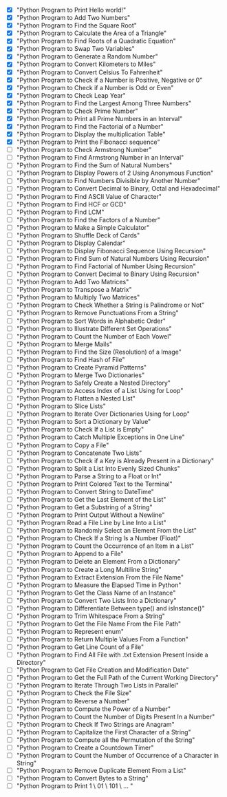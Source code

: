 - [x] "Python Program to Print Hello world!"
- [x] "Python Program to Add Two Numbers"
- [x] "Python Program to Find the Square Root"
- [x] "Python Program to Calculate the Area of a Triangle"
- [x] "Python Program to Find Roots of a Quadratic Equation"
- [x] "Python Program to Swap Two Variables"
- [x] "Python Program to Generate a Random Number"
- [x] "Python Program to Convert Kilometers to Miles"
- [x] "Python Program to Convert Celsius To Fahrenheit"
- [x] "Python Program to Check if a Number is Positive, Negative or 0"
- [x] "Python Program to Check if a Number is Odd or Even"
- [x] "Python Program to Check Leap Year"
- [x] "Python Program to Find the Largest Among Three Numbers"
- [x] "Python Program to Check Prime Number"
- [x] "Python Program to Print all Prime Numbers in an Interval"
- [x] "Python Program to Find the Factorial of a Number"
- [x] "Python Program to Display the multiplication Table"
- [x] "Python Program to Print the Fibonacci sequence"
- [ ] "Python Program to Check Armstrong Number"
- [ ] "Python Program to Find Armstrong Number in an Interval"
- [ ] "Python Program to Find the Sum of Natural Numbers"
- [ ] "Python Program to Display Powers of 2 Using Anonymous Function"
- [ ] "Python Program to Find Numbers Divisible by Another Number"
- [ ] "Python Program to Convert Decimal to Binary, Octal and Hexadecimal"
- [ ] "Python Program to Find ASCII Value of Character"
- [ ] "Python Program to Find HCF or GCD"
- [ ] "Python Program to Find LCM"
- [ ] "Python Program to Find the Factors of a Number"
- [ ] "Python Program to Make a Simple Calculator"
- [ ] "Python Program to Shuffle Deck of Cards"
- [ ] "Python Program to Display Calendar"
- [ ] "Python Program to Display Fibonacci Sequence Using Recursion"
- [ ] "Python Program to Find Sum of Natural Numbers Using Recursion"
- [ ] "Python Program to Find Factorial of Number Using Recursion"
- [ ] "Python Program to Convert Decimal to Binary Using Recursion"
- [ ] "Python Program to Add Two Matrices"
- [ ] "Python Program to Transpose a Matrix"
- [ ] "Python Program to Multiply Two Matrices"
- [ ] "Python Program to Check Whether a String is Palindrome or Not"
- [ ] "Python Program to Remove Punctuations From a String"
- [ ] "Python Program to Sort Words in Alphabetic Order"
- [ ] "Python Program to Illustrate Different Set Operations"
- [ ] "Python Program to Count the Number of Each Vowel"
- [ ] "Python Program to Merge Mails"
- [ ] "Python Program to Find the Size (Resolution) of a Image"
- [ ] "Python Program to Find Hash of File"
- [ ] "Python Program to Create Pyramid Patterns"
- [ ] "Python Program to Merge Two Dictionaries"
- [ ] "Python Program to Safely Create a Nested Directory"
- [ ] "Python Program to Access Index of a List Using for Loop"
- [ ] "Python Program to Flatten a Nested List"
- [ ] "Python Program to Slice Lists"
- [ ] "Python Program to Iterate Over Dictionaries Using for Loop"
- [ ] "Python Program to Sort a Dictionary by Value"
- [ ] "Python Program to Check If a List is Empty"
- [ ] "Python Program to Catch Multiple Exceptions in One Line"
- [ ] "Python Program to Copy a File"
- [ ] "Python Program to Concatenate Two Lists"
- [ ] "Python Program to Check if a Key is Already Present in a Dictionary"
- [ ] "Python Program to Split a List Into Evenly Sized Chunks"
- [ ] "Python Program to Parse a String to a Float or Int"
- [ ] "Python Program to Print Colored Text to the Terminal"
- [ ] "Python Program to Convert String to DateTime"
- [ ] "Python Program to Get the Last Element of the List"
- [ ] "Python Program to Get a Substring of a String"
- [ ] "Python Program to Print Output Without a Newline"
- [ ] "Python Program Read a File Line by Line Into a List"
- [ ] "Python Program to Randomly Select an Element From the List"
- [ ] "Python Program to Check If a String Is a Number (Float)"
- [ ] "Python Program to Count the Occurrence of an Item in a List"
- [ ] "Python Program to Append to a File"
- [ ] "Python Program to Delete an Element From a Dictionary"
- [ ] "Python Program to Create a Long Multiline String"
- [ ] "Python Program to Extract Extension From the File Name"
- [ ] "Python Program to Measure the Elapsed Time in Python"
- [ ] "Python Program to Get the Class Name of an Instance"
- [ ] "Python Program to Convert Two Lists Into a Dictionary"
- [ ] "Python Program to Differentiate Between type() and isInstance()"
- [ ] "Python Program to Trim Whitespace From a String"
- [ ] "Python Program to Get the File Name From the File Path"
- [ ] "Python Program to Represent enum"
- [ ] "Python Program to Return Multiple Values From a Function"
- [ ] "Python Program to Get Line Count of a File"
- [ ] "Python Program to Find All File with .txt Extension Present Inside a Directory"
- [ ] "Python Program to Get File Creation and Modification Date"
- [ ] "Python Program to Get the Full Path of the Current Working Directory"
- [ ] "Python Program to Iterate Through Two Lists in Parallel"
- [ ] "Python Program to Check the File Size"
- [ ] "Python Program to Reverse a Number"
- [ ] "Python Program to Compute the Power of a Number"
- [ ] "Python Program to Count the Number of Digits Present In a Number"
- [ ] "Python Program to Check If Two Strings are Anagram"
- [ ] "Python Program to Capitalize the First Character of a String"
- [ ] "Python Program to Compute all the Permutation of the String"
- [ ] "Python Program to Create a Countdown Timer"
- [ ] "Python Program to Count the Number of Occurrence of a Character in String"
- [ ] "Python Program to Remove Duplicate Element From a List"
- [ ] "Python Program to Convert Bytes to a String"
- [ ] "Python Program to Print 1 \ 01 \ 101 \ ... "
